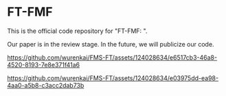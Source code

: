 # FT-FMF
This is the official code repository for "FT-FMF: ".

Our paper is in the review stage. In the future, we will publicize our code. 



https://github.com/wurenkai/FMS-FT/assets/124028634/e6517cb3-46a8-4520-8193-7e8e371f41a6



https://github.com/wurenkai/FMS-FT/assets/124028634/e03975dd-ea98-4aa0-a5b8-c3acc2dab73b

